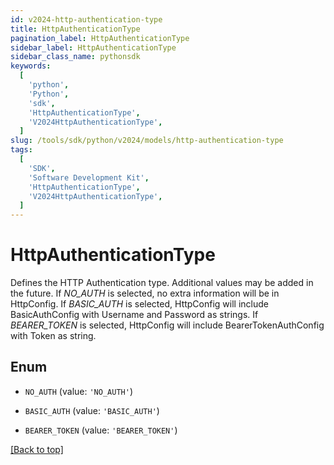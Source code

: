 ```yaml
---
id: v2024-http-authentication-type
title: HttpAuthenticationType
pagination_label: HttpAuthenticationType
sidebar_label: HttpAuthenticationType
sidebar_class_name: pythonsdk
keywords:
  [
    'python',
    'Python',
    'sdk',
    'HttpAuthenticationType',
    'V2024HttpAuthenticationType',
  ]
slug: /tools/sdk/python/v2024/models/http-authentication-type
tags:
  [
    'SDK',
    'Software Development Kit',
    'HttpAuthenticationType',
    'V2024HttpAuthenticationType',
  ]
---
```


# HttpAuthenticationType

Defines the HTTP Authentication type. Additional values may be added in the future. If _NO_AUTH_ is selected, no extra information will be in HttpConfig. If _BASIC_AUTH_ is selected, HttpConfig will include BasicAuthConfig with Username and Password as strings. If _BEARER_TOKEN_ is selected, HttpConfig will include BearerTokenAuthConfig with Token as string.

## Enum

- `NO_AUTH` (value: `'NO_AUTH'`)

- `BASIC_AUTH` (value: `'BASIC_AUTH'`)

- `BEARER_TOKEN` (value: `'BEARER_TOKEN'`)

[[Back to top]](#)
